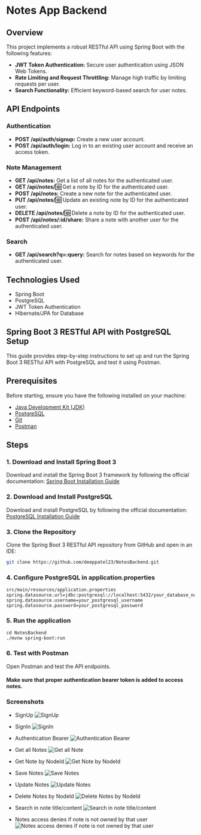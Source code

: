# Notes App Backend

## Overview

This project implements a robust RESTful API using Spring Boot with the following features:
- **JWT Token Authentication:** Secure user authentication using JSON Web Tokens.
- **Rate Limiting and Request Throttling:** Manage high traffic by limiting requests per user.
- **Search Functionality:** Efficient keyword-based search for user notes.

## API Endpoints

### Authentication

- **POST /api/auth/signup:** Create a new user account.
- **POST /api/auth/login:** Log in to an existing user account and receive an access token.

### Note Management

- **GET /api/notes:** Get a list of all notes for the authenticated user.
- **GET /api/notes/:id:** Get a note by ID for the authenticated user.
- **POST /api/notes:** Create a new note for the authenticated user.
- **PUT /api/notes/:id:** Update an existing note by ID for the authenticated user.
- **DELETE /api/notes/:id:** Delete a note by ID for the authenticated user.
- **POST /api/notes/:id/share:** Share a note with another user for the authenticated user.

### Search

- **GET /api/search?q=:query:** Search for notes based on keywords for the authenticated user.

## Technologies Used
- Spring Boot
- PostgreSQL
- JWT Token Authentication
- Hibernate/JPA for Database

## Spring Boot 3 RESTful API with PostgreSQL Setup

This guide provides step-by-step instructions to set up and run the Spring Boot 3 RESTful API with PostgreSQL and test it using Postman.

## Prerequisites

Before starting, ensure you have the following installed on your machine:

- [Java Development Kit (JDK)](https://www.oracle.com/java/technologies/javase-downloads.html)
- [PostgreSQL](https://www.postgresql.org/download/)
- [Git](https://git-scm.com/downloads)
- [Postman](https://www.postman.com/downloads/)

## Steps

### 1. Download and Install Spring Boot 3

Download and install the Spring Boot 3 framework by following the official documentation: [Spring Boot Installation Guide](https://docs.spring.io/spring-boot/docs/current/reference/html/getting-started.html#getting-started-system-requirements)

### 2. Download and Install PostgreSQL

Download and install PostgreSQL by following the official documentation: [PostgreSQL Installation Guide](https://www.postgresql.org/download/)

### 3. Clone the Repository

Clone the Spring Boot 3 RESTful API repository from GitHub and open in an IDE:

```bash
git clone https://github.com/deeppatel23/NotesBackend.git

```

### 4. Configure PostgreSQL in application.properties
```
src/main/resources/application.properties
spring.datasource.url=jdbc:postgresql://localhost:5432/your_database_name
spring.datasource.username=your_postgresql_username
spring.datasource.password=your_postgresql_password

```

### 5. Run the application
```
cd NotesBackend
./mvnw spring-boot:run
```

### 6. Test with Postman
Open Postman and test the API endpoints.
#### Make sure that proper authentication bearer token is added to access notes.

### Screenshots
- SignUp
![SignUp](assets/signup.png)

- SignIn
![SignIn](assets/signin.png)

- Authentication Bearer
![Authentication Bearer](assets/authentication-bearer.png)

- Get all Notes
![Get all Note](assets/get_all_notes.png)

- Get Note by NodeId
![Get Note by NodeId](assets/get_note_by_noteid.png)

- Save Notes
![Save Notes](assets/save_notes.png)

- Update Notes
![Update Notes](assets/update_notes.png)

- Delete Notes by NodeId
![Delete Notes by NodeId](assets/delete_note_bynoteid.png)

- Search in note title/content
![Search in note title/content](assets/search_query.png)

- Notes access denies if note is not owned by that user
![Notes access denies if note is not owned by that user](assets/notes_access_denied.png)